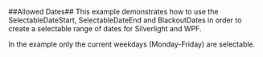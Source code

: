 ##Allowed Dates##
This example demonstrates how to use the SelectableDateStart, SelectableDateEnd and BlackoutDates in order to create a selectable range of dates for Silverlight and WPF. 

In the example only the current weekdays (Monday-Friday) are selectable.